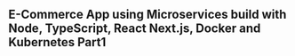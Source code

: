 ## E-Commerce App using Microservices build with Node, TypeScript, React Next.js, Docker and Kubernetes Part1
